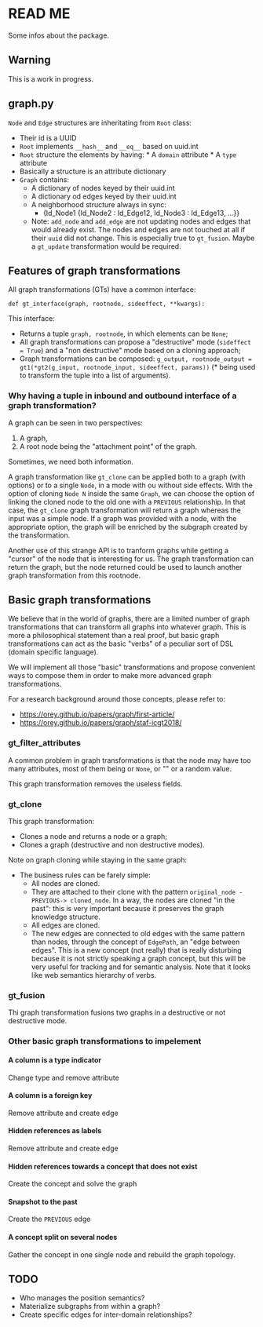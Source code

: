 # READ ME

Some infos about the package.

## Warning

This is a work in  progress.

## graph.py

``Node`` and ``Edge`` structures are inheritating from ``Root`` class:

  *  Their id is a UUID
  *  ``Root`` implements ``__hash__`` and ``__eq__`` based on uuid.int
  *  ``Root`` structure the elements by having:
    *  A ``domain`` attribute
    *  A ``type`` attribute
  * Basically a structure is an attribute dictionary
  * ``Graph`` contains:
    * A dictionary of nodes keyed by their uuid.int
    * A dictionary od edges keyed by their uuid.int
    * A neighborhood structure always in sync:
      * {Id_Node1 {Id_Node2 : Id_Edge12, Id_Node3 : Id_Edge13, ...}}
    * Note: ``add_node`` and ``add_edge`` are not updating nodes and edges that would already exist. The nodes and edges are not touched at all if their ``uuid`` did not change. This is especially true to ``gt_fusion``. Maybe a ``gt_update`` transformation would be required.

## Features of graph transformations

All graph transformations (GTs) have a common interface:

```
def gt_interface(graph, rootnode, sideeffect, **kwargs):

```

This interface:

  * Returns a tuple ``graph, rootnode``, in which elements can be ``None``;
  * All graph transformations can propose a "destructive" mode (``sideffect = True``) and a "non destructive" mode based on a cloning approach;
  * Graph transformations can be composed: ``g_output, rootnode_output = gt1(*gt2(g_input, rootnode_input, sideeffect, params))`` (* being used to transform the tuple into a list of arguments).

### Why having a tuple in inbound and outbound interface of a graph transformation?

A graph can be seen in two perspectives:

  1. A graph,
  1. A root node being the "attachment point" of the graph.

Sometimes, we need both information.

A graph transformation like ``gt_clone`` can be applied both to a graph (with options) or to a single ``Node``, in a mode with ou without side effects. With the option of cloning ``Node N`` inside the same ``Graph``, we can choose the option of linking the cloned node to the old one with a ``PREVIOUS`` relationship. In that case, the ``gt_clone`` graph transformation will return a graph whereas the input was a simple node. If a graph was provided with a node, with the appropriate option, the graph will be enriched by the subgraph created by the transformation.

Another use of this strange API is to tranform graphs while getting a "cursor" of the node that is interesting for us. The graph transformation can return the graph, but the node returned could be used to launch another graph transformation from this rootnode.

## Basic graph transformations

We believe that in the world of graphs, there are a limited number of graph transformations that can transform all graphs into whatever graph. This is more a philosophical statement than a real proof, but basic graph transformations can act as the basic "verbs" of a peculiar sort of DSL (domain specific language).

We will implement all those "basic" transformations and propose convenient ways to compose them in order to make more advanced graph transformations.

For a research background around those concepts, please refer to:

  * https://orey.github.io/papers/graph/first-article/
  * https://orey.github.io/papers/graph/staf-icgt2018/

### gt_filter_attributes

A common problem in graph transformations is that the node may have too many attributes, most of them being or ``None``, or "" or a random value.

This graph transformation removes the useless fields.

### gt_clone

This graph transformation:

  * Clones a node and returns a node or a graph;
  * Clones a graph (destructive and non destructive modes).

Note on graph cloning while staying in the same graph:

  * The business rules can be farely simple:
    * All nodes are cloned.
    * They are attached to their clone with the pattern ``original_node -PREVIOUS-> cloned_node``. In a way, the nodes are cloned "in the past": this is very important because it preserves the graph knowledge structure.
    * All edges are cloned.
    * The new edges are connected to old edges with the same pattern than nodes, through the concept of ``EdgePath``, an "edge between edges". This is a new concept (not really) that is really disturbing because it is not strictly speaking a graph concept, but this will be very useful for tracking and for semantic analysis. Note that it looks like web semantics hierarchy of verbs.

### gt_fusion

Thi graph transformation fusions two graphs in a destructive or not destructive mode.

### Other basic graph transformations to impelement

#### A column is a type indicator

Change type and remove attribute

#### A column is a foreign key

Remove attribute and create edge

#### Hidden references as labels

Remove attribute and create edge

#### Hidden references towards a concept that does not exist

Create the concept and solve the graph

#### Snapshot to the past

Create the ``PREVIOUS`` edge

#### A concept split on several nodes

Gather the concept in one single node and rebuild the graph topology.

## TODO

  * Who manages the position semantics?
  * Materialize subgraphs from within a graph?
  * Create specific edges for inter-domain relationships?

